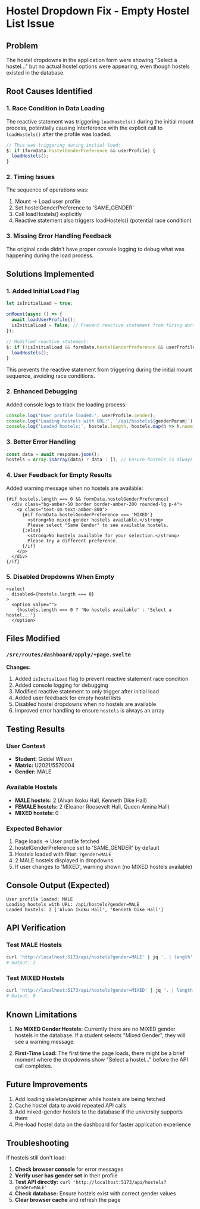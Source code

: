# Hostel Dropdown Fix - Empty Hostel List Issue

## Problem
The hostel dropdowns in the application form were showing "Select a hostel..." but no actual hostel options were appearing, even though hostels existed in the database.

## Root Causes Identified

### 1. Race Condition in Data Loading
The reactive statement was triggering `loadHostels()` during the initial mount process, potentially causing interference with the explicit call to `loadHostels()` after the profile was loaded.

```typescript
// This was triggering during initial load:
$: if (formData.hostelGenderPreference && userProfile) {
  loadHostels();
}
```

### 2. Timing Issues
The sequence of operations was:
1. Mount → Load user profile
2. Set hostelGenderPreference to 'SAME_GENDER'
3. Call loadHostels() explicitly
4. Reactive statement also triggers loadHostels() (potential race condition)

### 3. Missing Error Handling Feedback
The original code didn't have proper console logging to debug what was happening during the load process.

## Solutions Implemented

### 1. Added Initial Load Flag
```typescript
let isInitialLoad = true;

onMount(async () => {
  await loadUserProfile();
  isInitialLoad = false; // Prevent reactive statement from firing during mount
});

// Modified reactive statement:
$: if (!isInitialLoad && formData.hostelGenderPreference && userProfile) {
  loadHostels();
}
```

This prevents the reactive statement from triggering during the initial mount sequence, avoiding race conditions.

### 2. Enhanced Debugging
Added console logs to track the loading process:
```typescript
console.log('User profile loaded:', userProfile.gender);
console.log('Loading hostels with URL:', `/api/hostels${genderParam}`);
console.log('Loaded hostels:', hostels.length, hostels.map(h => h.name));
```

### 3. Better Error Handling
```typescript
const data = await response.json();
hostels = Array.isArray(data) ? data : []; // Ensure hostels is always an array
```

### 4. User Feedback for Empty Results
Added warning message when no hostels are available:
```svelte
{#if hostels.length === 0 && formData.hostelGenderPreference}
  <div class="bg-amber-50 border border-amber-200 rounded-lg p-4">
    <p class="text-sm text-amber-800">
      {#if formData.hostelGenderPreference === 'MIXED'}
        <strong>No mixed-gender hostels available.</strong> 
        Please select "Same Gender" to see available hostels.
      {:else}
        <strong>No hostels available for your selection.</strong> 
        Please try a different preference.
      {/if}
    </p>
  </div>
{/if}
```

### 5. Disabled Dropdowns When Empty
```svelte
<select 
  disabled={hostels.length === 0}
>
  <option value="">
    {hostels.length === 0 ? 'No hostels available' : 'Select a hostel...'}
  </option>
```

## Files Modified

### `/src/routes/dashboard/apply/+page.svelte`

**Changes:**
1. Added `isInitialLoad` flag to prevent reactive statement race condition
2. Added console logging for debugging
3. Modified reactive statement to only trigger after initial load
4. Added user feedback for empty hostel lists
5. Disabled hostel dropdowns when no hostels are available
6. Improved error handling to ensure `hostels` is always an array

## Testing Results

### User Context
- **Student:** Giddel Wilson
- **Matric:** U2021/5570004  
- **Gender:** MALE

### Available Hostels
- **MALE hostels:** 2 (Alvan Ikoku Hall, Kenneth Dike Hall)
- **FEMALE hostels:** 2 (Eleanor Roosevelt Hall, Queen Amina Hall)
- **MIXED hostels:** 0

### Expected Behavior
1. Page loads → User profile fetched
2. hostelGenderPreference set to 'SAME_GENDER' by default
3. Hostels loaded with filter: `?gender=MALE`
4. 2 MALE hostels displayed in dropdowns
5. If user changes to 'MIXED', warning shown (no MIXED hostels available)

## Console Output (Expected)
```
User profile loaded: MALE
Loading hostels with URL: /api/hostels?gender=MALE
Loaded hostels: 2 ['Alvan Ikoku Hall', 'Kenneth Dike Hall']
```

## API Verification

### Test MALE Hostels
```bash
curl 'http://localhost:5173/api/hostels?gender=MALE' | jq '. | length'
# Output: 2
```

### Test MIXED Hostels  
```bash
curl 'http://localhost:5173/api/hostels?gender=MIXED' | jq '. | length'
# Output: 0
```

## Known Limitations

1. **No MIXED Gender Hostels:** Currently there are no MIXED gender hostels in the database. If a student selects "Mixed Gender", they will see a warning message.

2. **First-Time Load:** The first time the page loads, there might be a brief moment where the dropdowns show "Select a hostel..." before the API call completes.

## Future Improvements

1. Add loading skeleton/spinner while hostels are being fetched
2. Cache hostel data to avoid repeated API calls
3. Add mixed-gender hostels to the database if the university supports them
4. Pre-load hostel data on the dashboard for faster application experience

## Troubleshooting

If hostels still don't load:

1. **Check browser console** for error messages
2. **Verify user has gender set** in their profile
3. **Test API directly:** `curl 'http://localhost:5173/api/hostels?gender=MALE'`
4. **Check database:** Ensure hostels exist with correct gender values
5. **Clear browser cache** and refresh the page
